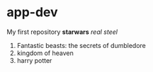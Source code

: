 # app-dev
My first repository
**starwars**
*real steel*
1. Fantastic beasts: the secrets of dumbledore
2. kingdom of heaven
3. harry potter
   
